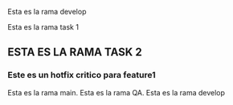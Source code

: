 Esta es la rama develop

Esta es la rama task 1
## ESTA ES LA RAMA TASK 2
### Este es un hotfix critico para feature1
Esta es la rama main.
Esta es la rama QA.
Esta es la rama develop
